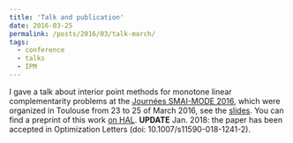 ```yaml
---
title: 'Talk and publication'
date: 2016-03-25
permalink: /posts/2016/03/talk-march/
tags:
  - conference
  - talks
  - IPM
---
```


I gave a talk about interior point methods for monotone linear complementarity problems at the [Journées SMAI-MODE 2016](http://mode2016.sciencesconf.org/), which were organized in Toulouse from 23 to 25 of March 2016, see the 						[slides](http://mode2016.sciencesconf.org/85064). You can find a preprint of this work [on HAL](https://hal.archives-ouvertes.fr/hal-01355566). <B>UPDATE</B> Jan. 2018: the paper has been accepted in Optimization Letters (doi: 10.1007/s11590-018-1241-2).
